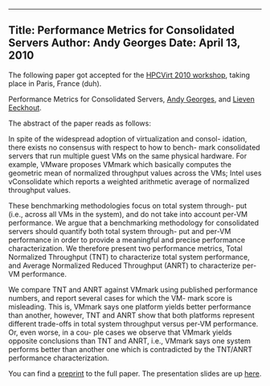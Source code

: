 -----
Title:  Performance Metrics for Consolidated Servers
Author: Andy Georges
Date: April 13, 2010
-----







The following paper got accepted for the [HPCVirt 2010
workshop](http://www.csm.ornl.gov/srt/conferences/hpcvirt2010/), taking
place in Paris, France (duh).


Performance Metrics for Consolidated Servers, [Andy
Georges](http://itkovian.net), and [Lieven
Eeckhout](http://www.elis.ugent.be/~leeckhou).


The abstract of the paper reads as follows:


In spite of the widespread adoption of virtualization and consol-
idation, there exists no consensus with respect to how to bench- mark
consolidated servers that run multiple guest VMs on the same physical
hardware. For example, VMware proposes VMmark which basically computes
the geometric mean of normalized throughput values across the VMs; Intel
uses vConsolidate which reports a weighted arithmetic average of
normalized throughput values.


These benchmarking methodologies focus on total system through- put
(i.e., across all VMs in the system), and do not take into account
per-VM performance. We argue that a benchmarking methodology for
consolidated servers should quantify both total system through- put and
per-VM performance in order to provide a meaningful and precise
performance characterization. We therefore present two performance
metrics, Total Normalized Throughput (TNT) to characterize total system
performance, and Average Normalized Reduced Throughput (ANRT) to
characterize per-VM performance.


We compare TNT and ANRT against VMmark using published performance
numbers, and report several cases for which the VM- mark score is
misleading. This is, VMmark says one platform yields better performance
than another, however, TNT and ANRT show that both platforms represent
different trade-offs in total system throughput versus per-VM
performance. Or, even worse, in a cou- ple cases we observe that VMmark
yields opposite conclusions than TNT and ANRT, i.e., VMmark says one
system performs better than another one which is contradicted by the
TNT/ANRT performance characterization.


You can find a
[preprint](http://itkovian.net/base/files/papers/hpcvirt-2010-ageorges-preprint.pdf)
to the full paper. The presentation slides are up
[here](http://itkovian.net/base/files/papers/hpcvirt-2010-ageorges-presenatation.pdf).
